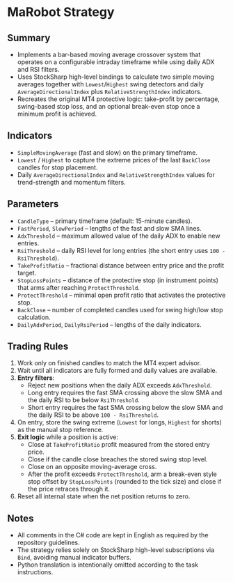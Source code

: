 # MaRobot Strategy

## Summary
- Implements a bar-based moving average crossover system that operates on a configurable intraday timeframe while using daily ADX and RSI filters.
- Uses StockSharp high-level bindings to calculate two simple moving averages together with `Lowest`/`Highest` swing detectors and daily `AverageDirectionalIndex` plus `RelativeStrengthIndex` indicators.
- Recreates the original MT4 protective logic: take-profit by percentage, swing-based stop loss, and an optional break-even stop once a minimum profit is achieved.

## Indicators
- `SimpleMovingAverage` (fast and slow) on the primary timeframe.
- `Lowest` / `Highest` to capture the extreme prices of the last `BackClose` candles for stop placement.
- Daily `AverageDirectionalIndex` and `RelativeStrengthIndex` values for trend-strength and momentum filters.

## Parameters
- `CandleType` – primary timeframe (default: 15-minute candles).
- `FastPeriod`, `SlowPeriod` – lengths of the fast and slow SMA lines.
- `AdxThreshold` – maximum allowed value of the daily ADX to enable new entries.
- `RsiThreshold` – daily RSI level for long entries (the short entry uses `100 - RsiThreshold`).
- `TakeProfitRatio` – fractional distance between entry price and the profit target.
- `StopLossPoints` – distance of the protective stop (in instrument points) that arms after reaching `ProtectThreshold`.
- `ProtectThreshold` – minimal open profit ratio that activates the protective stop.
- `BackClose` – number of completed candles used for swing high/low stop calculation.
- `DailyAdxPeriod`, `DailyRsiPeriod` – lengths of the daily indicators.

## Trading Rules
1. Work only on finished candles to match the MT4 expert advisor.
2. Wait until all indicators are fully formed and daily values are available.
3. **Entry filters**:
   - Reject new positions when the daily ADX exceeds `AdxThreshold`.
   - Long entry requires the fast SMA crossing above the slow SMA and the daily RSI to be below `RsiThreshold`.
   - Short entry requires the fast SMA crossing below the slow SMA and the daily RSI to be above `100 - RsiThreshold`.
4. On entry, store the swing extreme (`Lowest` for longs, `Highest` for shorts) as the manual stop reference.
5. **Exit logic** while a position is active:
   - Close at `TakeProfitRatio` profit measured from the stored entry price.
   - Close if the candle close breaches the stored swing stop level.
   - Close on an opposite moving-average cross.
   - After the profit exceeds `ProtectThreshold`, arm a break-even style stop offset by `StopLossPoints` (rounded to the tick size) and close if the price retraces through it.
6. Reset all internal state when the net position returns to zero.

## Notes
- All comments in the C# code are kept in English as required by the repository guidelines.
- The strategy relies solely on StockSharp high-level subscriptions via `Bind`, avoiding manual indicator buffers.
- Python translation is intentionally omitted according to the task instructions.
